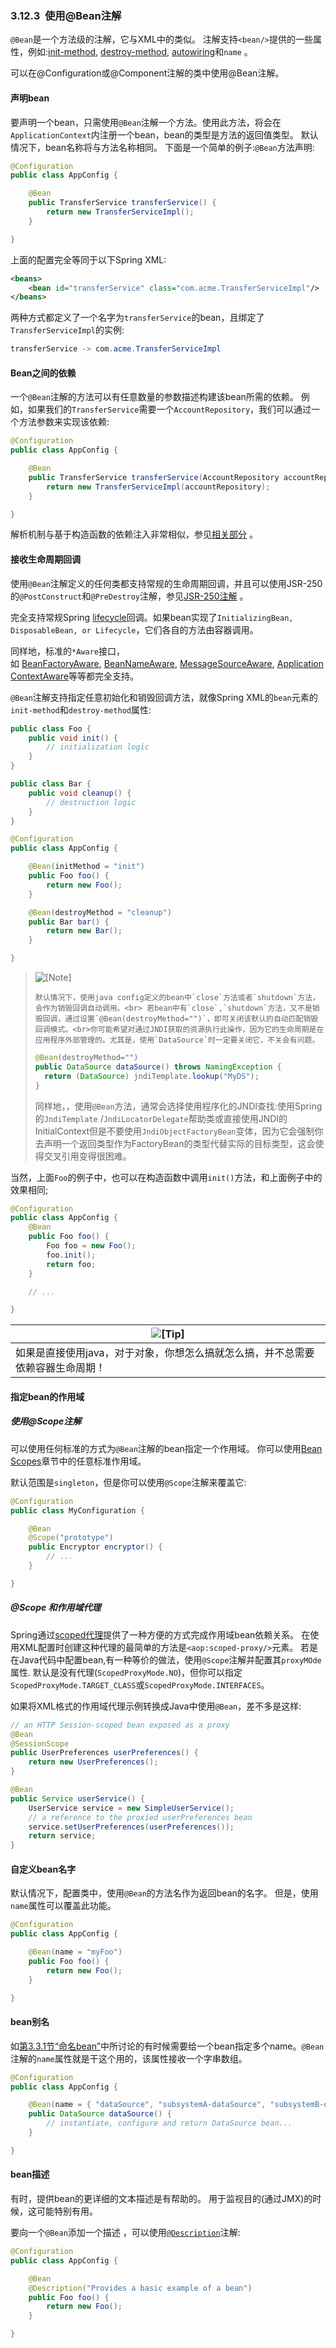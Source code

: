 ### 3.12.3  使用@Bean注解


`@Bean`是一个方法级的注解，它与XML中的<bean/>类似。 注解支持`<bean/>`提供的一些属性，例如:[init-method](http://docs.spring.io/spring/docs/5.0.0.M4/spring-framework-reference/htmlsingle/#beans-factory-lifecycle-initializingbean), [destroy-method](http://docs.spring.io/spring/docs/5.0.0.M4/spring-framework-reference/htmlsingle/#beans-factory-lifecycle-disposablebean), [autowiring](http://docs.spring.io/spring/docs/5.0.0.M4/spring-framework-reference/htmlsingle/#beans-factory-autowire)和`name` 。

可以在@Configuration或@Component注解的类中使用@Bean注解。

#### 声明bean



要声明一个bean，只需使用`@Bean`注解一个方法。使用此方法，将会在`ApplicationContext`内注册一个bean，bean的类型是方法的返回值类型。 默认情况下，bean名称将与方法名称相同。 下面是一个简单的例子:`@Bean`方法声明:

```java
@Configuration
public class AppConfig {

	@Bean
	public TransferService transferService() {
		return new TransferServiceImpl();
	}

}
```


上面的配置完全等同于以下Spring XML:

```xml
<beans>
	<bean id="transferService" class="com.acme.TransferServiceImpl"/>
</beans>
```


两种方式都定义了一个名字为`transferService`的bean，且绑定了`TransferServiceImpl`的实例:


```java
transferService -> com.acme.TransferServiceImpl
```

#### Bean之间的依赖


一个`@Bean`注解的方法可以有任意数量的参数描述构建该bean所需的依赖。 例如，如果我们的`TransferService`需要一个`AccountRepository`，我们可以通过一个方法参数来实现该依赖:

```java
@Configuration
public class AppConfig {

	@Bean
	public TransferService transferService(AccountRepository accountRepository) {
		return new TransferServiceImpl(accountRepository);
	}

}
```


解析机制与基于构造函数的依赖注入非常相似，参见[相关部分](http://docs.spring.io/spring/docs/5.0.0.M4/spring-framework-reference/htmlsingle/#beans-constructor-injection) 。

#### 接收生命周期回调



使用`@Bean`注解定义的任何类都支持常规的生命周期回调，并且可以使用JSR-250的`@PostConstruct`和`@PreDestroy`注解，参见[JSR-250注解](http://docs.spring.io/spring/docs/5.0.0.M4/spring-framework-reference/htmlsingle/#beans-postconstruct-and-predestroy-annotations) 。

完全支持常规Spring [lifecycle](http://docs.spring.io/spring/docs/5.0.0.M4/spring-framework-reference/htmlsingle/#beans-factory-nature)回调。如果bean实现了`InitializingBean, DisposableBean, or Lifecycle`，它们各自的方法由容器调用。

同样地，标准的`*Aware`接口，如 [BeanFactoryAware](http://docs.spring.io/spring/docs/5.0.0.M4/spring-framework-reference/htmlsingle/#beans-beanfactory), [BeanNameAware](http://docs.spring.io/spring/docs/5.0.0.M4/spring-framework-reference/htmlsingle/#beans-factory-aware), [MessageSourceAware](http://docs.spring.io/spring/docs/5.0.0.M4/spring-framework-reference/htmlsingle/#context-functionality-messagesource), [ApplicationContextAware](http://docs.spring.io/spring/docs/5.0.0.M4/spring-framework-reference/htmlsingle/#beans-factory-aware)等等都完全支持。

`@Bean`注解支持指定任意初始化和销毁回调方法，就像Spring XML的`bean`元素的`init-method`和`destroy-method`属性:

```java
public class Foo {
	public void init() {
		// initialization logic
	}
}

public class Bar {
	public void cleanup() {
		// destruction logic
	}
}

@Configuration
public class AppConfig {

	@Bean(initMethod = "init")
	public Foo foo() {
		return new Foo();
	}

	@Bean(destroyMethod = "cleanup")
	public Bar bar() {
		return new Bar();
	}

}
```

>  ![[Note]](http://docs.spring.io/spring/docs/5.0.0.M4/spring-framework-reference/htmlsingle/images/note.png.pagespeed.ce.9zQ_1wVwzR.png) 
>
>     默认情况下，使用java config定义的bean中`close`方法或者`shutdown`方法，会作为销毁回调自动调用。<br> 若bean中有`close`,`shutdown`方法，又不是销毁回调，通过设置`@Bean(destroyMethod="")`，即可关闭该默认的自动匹配销毁回调模式。<br>你可能希望对通过JNDI获取的资源执行此操作，因为它的生命周期是在应用程序外部管理的。尤其是，使用`DataSource`时一定要关闭它，不关会有问题。
> ```java
> @Bean(destroyMethod="")
> public DataSource dataSource() throws NamingException {
> 	return (DataSource) jndiTemplate.lookup("MyDS");
> }
> ```
> 同样地，，使用`@Bean`方法，通常会选择使用程序化的JNDI查找:使用Spring的`JndiTemplate` /`JndiLocatorDelegate`帮助类或直接使用JNDI的InitialContext但是不要使用`JndiObjectFactoryBean`变体，因为它会强制你去声明一个返回类型作为FactoryBean的类型代替实际的目标类型，这会使得交叉引用变得很困难。 
>


当然，上面`Foo`的例子中，也可以在构造函数中调用`init()`方法，和上面例子中的效果相同;

```java
@Configuration
public class AppConfig {
	@Bean
	public Foo foo() {
		Foo foo = new Foo();
		foo.init();
	    return foo;
	}

	// ...

}
```

| ![[Tip]](http://docs.spring.io/spring/docs/5.0.0.M4/spring-framework-reference/htmlsingle/images/tip.png.pagespeed.ce.w22Wv-tZ37.png) |
| ---------------------------------------- |
| 如果是直接使用java，对于对象，你想怎么搞就怎么搞，并不总需要依赖容器生命周期！ |

#### 指定bean的作用域

##### 使用@Scope注解



可以使用任何标准的方式为`@Bean`注解的bean指定一个作用域。 你可以使用[Bean Scopes](http://docs.spring.io/spring/docs/5.0.0.M4/spring-framework-reference/htmlsingle/#beans-factory-scopes)章节中的任意标准作用域。

默认范围是`singleton`，但是你可以使用`@Scope`注解来覆盖它:

```java
@Configuration
public class MyConfiguration {

	@Bean
	@Scope("prototype")
	public Encryptor encryptor() {
		// ...
	}

}
```

##### @Scope 和作用域代理

Spring通过[scoped代理](http://docs.spring.io/spring/docs/5.0.0.M4/spring-framework-reference/htmlsingle/#beans-factory-scopes-other-injection)提供了一种方便的方式完成作用域bean依赖关系。 在使用XML配置时创建这种代理的最简单的方法是`<aop:scoped-proxy/>`元素。 若是在Java代码中配置bean,有一种等价的做法，使用`@Scope`注解并配置其`proxyMOde`属性. 默认是没有代理(`ScopedProxyMode.NO`)，但你可以指定`ScopedProxyMode.TARGET_CLASS`或`ScopedProxyMode.INTERFACES`。

如果将XML格式的作用域代理示例转换成Java中使用`@Bean`，差不多是这样:

```java
// an HTTP Session-scoped bean exposed as a proxy
@Bean
@SessionScope
public UserPreferences userPreferences() {
	return new UserPreferences();
}

@Bean
public Service userService() {
	UserService service = new SimpleUserService();
	// a reference to the proxied userPreferences bean
	service.setUserPreferences(userPreferences());
	return service;
}
```

#### 自定义bean名字


默认情况下，配置类中，使用`@Bean`的方法名作为返回bean的名字。 但是，使用`name`属性可以覆盖此功能。

```java
@Configuration
public class AppConfig {

	@Bean(name = "myFoo")
	public Foo foo() {
		return new Foo();
	}

}
```

#### bean别名



如[第3.3.1节“命名bean”](http://docs.spring.io/spring/docs/5.0.0.M4/spring-framework-reference/htmlsingle/#beans-beanname)中所讨论的有时候需要给一个bean指定多个name。`@Bean`注解的`name`属性就是干这个用的，该属性接收一个字串数组。

```java
@Configuration
public class AppConfig {

	@Bean(name = { "dataSource", "subsystemA-dataSource", "subsystemB-dataSource" })
	public DataSource dataSource() {
		// instantiate, configure and return DataSource bean...
	}

}
```

#### bean描述



有时，提供bean的更详细的文本描述是有帮助的。 用于监视目的(通过JMX)的时候，这可能特别有用。

要向一个`@Bean`添加一个描述 ，可以使用[`@Description`](http://docs.spring.io/spring-framework/docs/5.0.0.M4/javadoc-api/org/springframework/context/annotation/Description.html)注解:


```java
@Configuration
public class AppConfig {

	@Bean
	@Description("Provides a basic example of a bean")
	public Foo foo() {
		return new Foo();
	}

}
```

